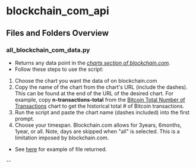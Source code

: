 # blockchain_com_api

## Files and Folders Overview

### all_blockchain_com_data.py

- Returns any data point in the [_charts section of blockchain.com_](https://www.blockchain.com/explorer/charts).
- Follow these steps to use the script:

1. Choose the chart you want the data of on blockchain.com
2. Copy the name of the chart from the chart's URL (include the dashes). This can be found at the end of the URL of the desired chart. For example, copy **n-transactions-total** from the [Bitcoin Total Number of Transactions](https://www.blockchain.com/explorer/charts/n-transactions-total) chart to get the historical total # of Bitcoin transactions.
3. Run the script and paste the chart name (dashes included) into the first prompt.
4. Choose your timespan. Blockchain.com allows for 3years, 6months, 1year, or all. Note, days are skipped when "all" is selected. This is a limitation imposed by blockchain.com.

- See [here](https://github.com/check-sked/crypto_data_resources/blob/main/csv_examples/bridges/bridge_volume.csv) for example of file returned.

--
